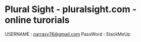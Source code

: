 # Plural Sight - pluralsight.com - online turorials
USERNAME : narrasy76@gmail.com
PassWord : StackMeUp
